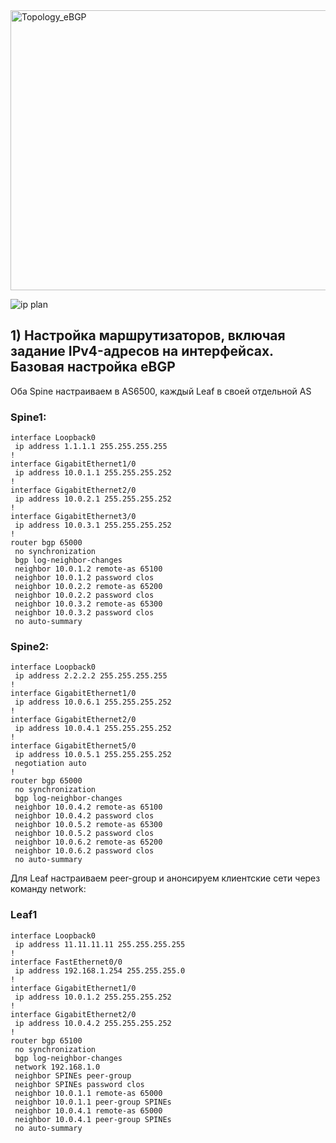
<img width="762" height="448" alt="Topology_eBGP" src="https://github.com/user-attachments/assets/64c099a2-fbab-4757-aca2-d889b3bb3ea5" />

![ip plan](https://github.com/user-attachments/assets/d6f61070-4808-4736-90b7-e781034cf0e6)

## 1) Настройка маршрутизаторов, включая задание IPv4-адресов на интерфейсах. Базовая настройка eBGP
Оба Spine настраиваем в AS6500, каждый Leaf в своей отдельной AS

### Spine1:
```
interface Loopback0
 ip address 1.1.1.1 255.255.255.255
!
interface GigabitEthernet1/0
 ip address 10.0.1.1 255.255.255.252
!
interface GigabitEthernet2/0
 ip address 10.0.2.1 255.255.255.252
!
interface GigabitEthernet3/0
 ip address 10.0.3.1 255.255.255.252
!
router bgp 65000
 no synchronization
 bgp log-neighbor-changes
 neighbor 10.0.1.2 remote-as 65100
 neighbor 10.0.1.2 password clos
 neighbor 10.0.2.2 remote-as 65200
 neighbor 10.0.2.2 password clos
 neighbor 10.0.3.2 remote-as 65300
 neighbor 10.0.3.2 password clos
 no auto-summary
```
### Spine2:
```
interface Loopback0
 ip address 2.2.2.2 255.255.255.255
!
interface GigabitEthernet1/0
 ip address 10.0.6.1 255.255.255.252
!
interface GigabitEthernet2/0
 ip address 10.0.4.1 255.255.255.252
!
interface GigabitEthernet5/0
 ip address 10.0.5.1 255.255.255.252
 negotiation auto
!
router bgp 65000
 no synchronization
 bgp log-neighbor-changes
 neighbor 10.0.4.2 remote-as 65100
 neighbor 10.0.4.2 password clos
 neighbor 10.0.5.2 remote-as 65300
 neighbor 10.0.5.2 password clos
 neighbor 10.0.6.2 remote-as 65200
 neighbor 10.0.6.2 password clos
 no auto-summary
```
Для Leaf настраиваем peer-group и анонсируем клиентские сети через команду network:

### Leaf1
```
interface Loopback0
 ip address 11.11.11.11 255.255.255.255
!
interface FastEthernet0/0
 ip address 192.168.1.254 255.255.255.0
!
interface GigabitEthernet1/0
 ip address 10.0.1.2 255.255.255.252
!
interface GigabitEthernet2/0
 ip address 10.0.4.2 255.255.255.252
!
router bgp 65100
 no synchronization
 bgp log-neighbor-changes
 network 192.168.1.0
 neighbor SPINEs peer-group
 neighbor SPINEs password clos
 neighbor 10.0.1.1 remote-as 65000
 neighbor 10.0.1.1 peer-group SPINEs
 neighbor 10.0.4.1 remote-as 65000
 neighbor 10.0.4.1 peer-group SPINEs
 no auto-summary
```
 
